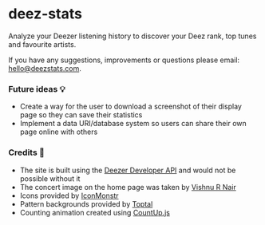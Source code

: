# deez-stats
Analyze your Deezer listening history to discover your Deez rank, top tunes and favourite artists.

If you have any suggestions, improvements or questions please email: [hello@deezstats.com](mailto:hello@deezstats.com).

### Future ideas 💡

- Create a way for the user to download a screenshot of their display page so they can save their statistics
- Implement a data URI/database system so users can share their own page online with others

### Credits 🙌

- The site is built using the [Deezer Developer API](https://developers.deezer.com/) and would not be possible without it
- The concert image on the home page was taken by [Vishnu R Nair](https://www.pexels.com/@vishnurnair)
- Icons provided by [IconMonstr](https://iconmonstr.com/)
- Pattern backgrounds provided by [Toptal](https://www.toptal.com/designers/subtlepatterns/)
- Counting animation created using [CountUp.js](https://github.com/inorganik/CountUp.js)
